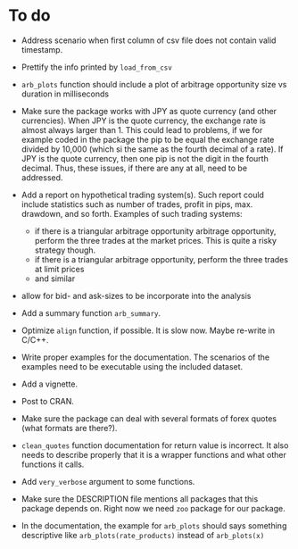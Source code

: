 # To do

- Address scenario when first column of csv file does not contain valid timestamp.

- Prettify the info printed by `load_from_csv`

- `arb_plots` function should include a plot of arbitrage opportunity size vs 
duration in milliseconds

- Make sure the package works with JPY as quote currency (and other currencies).
When JPY is the quote currency, the exchange rate is almost always larger than 1.
This could lead to problems, if we for example coded in the package the pip to be equal
the exchange rate divided by 10,000 (which si the same as the fourth decimal of a rate). 
If JPY is the quote currency, then one pip is not the digit in the fourth decimal.
Thus, these issues, if there are any at all, need to be addressed.

- Add a report on hypothetical trading system(s). Such report could include statistics
such as number of trades, profit in pips, max. drawdown, and so forth. Examples
of such trading systems:
    - if there is a triangular arbitrage opportunity arbitrage opportunity, perform the three trades
at the market prices. This is quite a risky strategy though.
    - if there is a triangular arbitrage opportunity, perform the three trades at limit prices
    - and similar

- allow for bid- and ask-sizes to be incorporate into the analysis

- Add a summary function `arb_summary`.

- Optimize `align` function, if possible. It is slow now. Maybe re-write in C/C++.

- Write proper examples for the documentation. The scenarios of the examples need to be
executable using the included dataset.

- Add a vignette.

- Post to CRAN.

- Make sure the package can deal with several formats of forex quotes (what formats are there?).

- `clean_quotes` function documentation for return value is incorrect. It also needs
to describe properly that it is a wrapper functions and what other functions it calls.

- Add `very_verbose` argument to some functions.

- Make sure the DESCRIPTION file mentions all packages that this package depends on. 
Right now we need `zoo` package for our package.

- In the documentation, the example for `arb_plots` should says something descriptive
like `arb_plots(rate_products)` instead of `arb_plots(x)`

